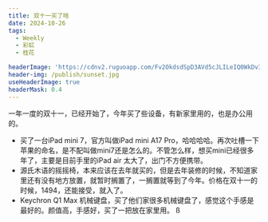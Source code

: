 ```yaml
---
title: 双十一买了啥
date: 2024-10-26
tags:
  - Weekly
  - 彩虹
  - 桂花

headerImage: 'https://cdnv2.ruguoapp.com/Fv2OkdsdSpD3AVd5cJLILeIQ0WkDv3.jpg'
header-img: /publish/sunset.jpg
useHeaderImage: true
headerMask: 0.4
---
```


一年一度的双十一，已经开始了，今年买了些设备，有新家里用的，也是办公用的。

- 买了一台iPad mini 7，官方叫做iPad mini A17 Pro，哈哈哈哈。再次吐槽一下苹果的命名，是不配叫做mini7还是怎么的。不管怎么样，想买mini已经很多年了，主要是目前手里的iPad air 太大了，出门不方便携带。
- 源氏木语的摇摇椅，本来应该在去年就买的，但是去年装修的时候，不知道家里还有没有地方放置，就暂时搁置了，一搁置就等到了今年。价格在双十一的时候，1494，还能接受，就入了。
- Keychron Q1 Max 机械键盘，买了他们家很多机械键盘了，感觉这个手感是最好的。颜值高，手感好，买了一把放在家里用。
ß


